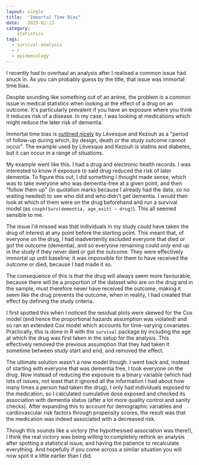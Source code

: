 ```yaml
---
layout: single
title:  "Immortal Time Bias"
date:   2025-02-13
category:
    statistics
tags:
  - survival-analysis
  - r
  - epidemiology
---
```


I recently had to overhaul an analysis after I realised a common issue had snuck in. As you can probably guess by the title, that issue was immortal time bias. 

Despite sounding like something out of an anime, the problem is a common issue in medical statistics when looking at the effect of a drug on an outcome. It's particularly prevalent if you have an exposure where you think it reduces risk of a disease. In my case, I was looking at medications which might reduce the later risk of dementia.

Immortal time bias is [outlined nicely](https://www.bmj.com/content/340/bmj.b5087) by Lévesque and Kezouh as a "period of follow-up during which, by design, death or the study outcome cannot occur". The example used by Lévesque and Kezouh is statins and diabetes, but it can occur in a range of situations. 

My example went like this. I had a drug and electronic health records. I was interested to know if exposure to said drug reduced the risk of later dementia. To figure this out, I did something I thought made sense, which was to take everyone who was dementia-free at a given point, and then "follow them up" (in quotation marks because I already had the data, so no waiting needed) to see who did and who didn't get dementia. I would then look at which of them were on the drug beforehand and run a survival model (as `coxph(Surv(dementia, age_exit) ~ drug)`). This all seemed sensible to me.

The issue I'd missed was that individuals in my study could have taken the drug of interest at any point before the starting point. This meant that, of everyone on the drug, I had inadvertently excluded everyone that died or got the outcome (dementia), and so everyone remaining could *only* end up in the study if they never died or got the outcome. They were effectively immortal up until baseline; it was impossible for them to have received the outcome or died, because I had made it so.

The consequence of this is that the drug will always seem more favourable, because there will be a proportion of the dataset who are on the drug and in the sample, must therefore never have received the outcome, making it seem like the drug prevents the outcome, when in reality, I had created that effect by defining the study criteria.

I first spotted this when I noticed the residual plots were skewed for the Cox model (and hence the proportional hazards assumption was violated) and so ran an extended Cox model which accounts for time-varying covariates. Practically, this is done in R with the `survival` package by including the age at which the drug was first taken in the setup for the analysis. This effectively removed the previous assumption that they had taken it sometime between study start and end, and removed the effect.

The ultimate solution wasn't a new model though. I went back and, instead of starting with everyone that was dementia free, I took everyone on the drug. Now instead of reducing the exposure to a binary variable (which had lots of issues, not least that it ignored all the information I had about how many times a person had taken the drug), I only had individuals exposed to the medication, so I calculated cumulative dose exposed and checked its association with dementia status (after a lot more quality control and sanity checks). After expanding this to account for demographic variables and cardiovascular risk factors through propensity scores, the result was that the medication was indeed associated with a decreased risk. 

Though this sounds like a victory (the hypothesised association was there!), I think the real victory was being willing to completely rethink an analysis after spotting a statistical issue, and having the patience to recalculate everything. And hopefully if you come across a similar situation you will now spot it a little earlier than I did.
